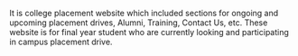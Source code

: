 It is college placement website which included sections for ongoing and upcoming placement drives, Alumni, Training, Contact Us, etc. These website is for final year student who are currently looking and participating in campus placement drive.
